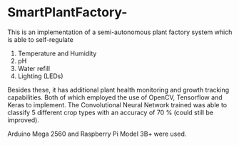 # SmartPlantFactory-
This is an implementation of a semi-autonomous plant factory system which is able to self-regulate
1. Temperature and Humidity
2. pH
3. Water refill
4. Lighting (LEDs)

Besides these, it has additional plant health monitoring and growth tracking capabilities. Both of which employed the use of OpenCV, Tensorflow and Keras to implement. The Convolutional Neural Network trained was able to classify 5 different crop types with an accuracy of 70 % (could still be improved). 

Arduino Mega 2560 and Raspberry Pi Model 3B+ were used. 
